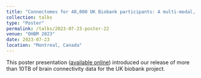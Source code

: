 ```yaml
---
title: "Connectomes for 40,000 UK Biobank participants: A multi-modal, multi-scale dataset for network neuroscience"
collection: talks
type: "Poster"
permalink: /talks/2023-07-23-poster-22
venue: "OHBM 2023"
date: 2023-07-23
location: "Montreal, Canada"
---
```


This poster presentation ([available online](https://github.com/sina-mansour/OHBM_2023/tree/main/UKB_connectome_resource)) introduced our release of more than 10TB of brain connectivity data for the UK biobank project.
